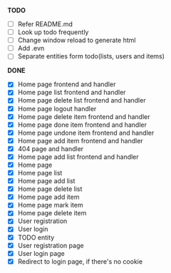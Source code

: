 **TODO**

- [ ] Refer README.md
- [ ] Look up todo frequently
- [ ] Change window reload to generate html
- [ ] Add .evn
- [ ] Separate entities form todo(lists, users and items)

**DONE**
- [x] Home page frontend and handler
- [x] Home page list frontend and handler
- [x] Home page delete list frontend and handler
- [x] Home page logout handler
- [x] Home page delete item frontend and handler
- [x] Home page done item frontend and handler
- [x] Home page undone item frontend and handler
- [x] Home page add item frontend and handler
- [x] 404 page and handler
- [x] Home page add list frontend and handler
- [x] Home page
- [x] Home page list
- [x] Home page add list
- [x] Home page delete list
- [x] Home page add item
- [x] Home page mark item
- [x] Home page delete item
- [x] User registration 
- [x] User login
- [x] TODO entity
- [x] User registration page
- [x] User login page
- [x] Redirect to login page, if there's no cookie

